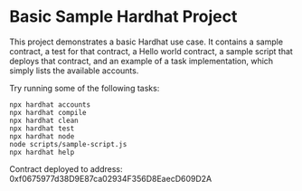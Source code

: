 # Basic Sample Hardhat Project

This project demonstrates a basic Hardhat use case. It contains a sample contract, a test for that contract, a Hello world contract, a sample script that deploys that contract, and an example of a task implementation, which simply lists the available accounts.

Try running some of the following tasks:

```shell
npx hardhat accounts
npx hardhat compile
npx hardhat clean
npx hardhat test
npx hardhat node
node scripts/sample-script.js
npx hardhat help
```

Contract deployed to address: 0xf0675977d38D9E87ca02934F356D8EaecD609D2A
